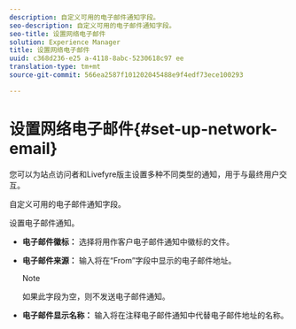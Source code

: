 ```yaml
---
description: 自定义可用的电子邮件通知字段。
seo-description: 自定义可用的电子邮件通知字段。
seo-title: 设置网络电子邮件
solution: Experience Manager
title: 设置网络电子邮件
uuid: c368d236-e25 a-4118-8abc-5230618c97 ee
translation-type: tm+mt
source-git-commit: 566ea2587f101202045488e9f4edf73ece100293

---
```



# 设置网络电子邮件{#set-up-network-email}

您可以为站点访问者和Livefyre版主设置多种不同类型的通知，用于与最终用户交互。

自定义可用的电子邮件通知字段。

设置电子邮件通知。

* **电子邮件徽标：** 选择将用作客户电子邮件通知中徽标的文件。
* **电子邮件来源：** 输入将在“From”字段中显示的电子邮件地址。

   >[!NOTE]
   >
   >如果此字段为空，则不发送电子邮件通知。

* **电子邮件显示名称：** 输入将在注释电子邮件通知中代替电子邮件地址的名称。

